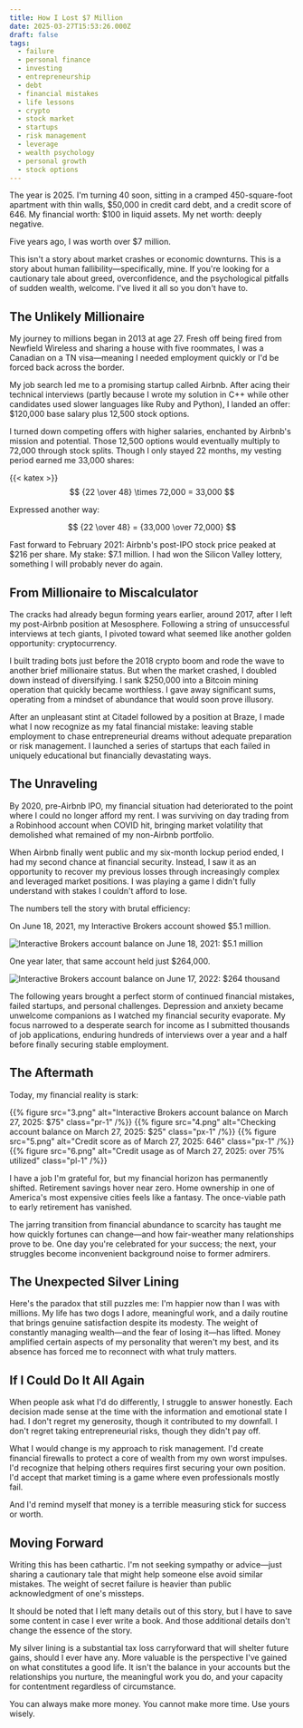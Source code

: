 ```yaml
---
title: How I Lost $7 Million
date: 2025-03-27T15:53:26.000Z
draft: false
tags:
  - failure
  - personal finance
  - investing
  - entrepreneurship
  - debt
  - financial mistakes
  - life lessons
  - crypto
  - stock market
  - startups
  - risk management
  - leverage
  - wealth psychology
  - personal growth
  - stock options
---
```


The year is 2025. I'm turning 40 soon, sitting in a cramped 450-square-foot
apartment with thin walls, $50,000 in credit card debt, and a credit score of
646. My financial worth: $100 in liquid assets. My net worth: deeply negative.

Five years ago, I was worth over $7 million.

This isn't a story about market crashes or economic downturns. This is a story
about human fallibility—specifically, mine. If you're looking for a cautionary
tale about greed, overconfidence, and the psychological pitfalls of sudden
wealth, welcome. I've lived it all so you don't have to.

## The Unlikely Millionaire

My journey to millions began in 2013 at age 27. Fresh off being fired from
Newfield Wireless and sharing a house with five roommates, I was a Canadian on a
TN visa—meaning I needed employment quickly or I'd be forced back across the
border.

My job search led me to a promising startup called Airbnb. After acing their
technical interviews (partly because I wrote my solution in C++ while other
candidates used slower languages like Ruby and Python), I landed an offer:
$120,000 base salary plus 12,500 stock options.

I turned down competing offers with higher salaries, enchanted by Airbnb's
mission and potential. Those 12,500 options would eventually multiply to 72,000
through stock splits. Though I only stayed 22 months, my vesting period earned
me 33,000 shares:

{{< katex >}}
$$
{22 \over 48} \times 72,000 = 33,000
$$

Expressed another way:

$$
{22 \over 48} = {33,000 \over 72,000}
$$

Fast forward to February 2021: Airbnb's post-IPO stock price peaked at $216 per
share. My stake: $7.1 million. I had won the Silicon Valley lottery, something I
will probably never do again.

## From Millionaire to Miscalculator

The cracks had already begun forming years earlier, around 2017, after I left my
post-Airbnb position at Mesosphere. Following a string of unsuccessful
interviews at tech giants, I pivoted toward what seemed like another golden
opportunity: cryptocurrency.

I built trading bots just before the 2018 crypto boom and rode the wave to
another brief millionaire status. But when the market crashed, I doubled down
instead of diversifying. I sank $250,000 into a Bitcoin mining operation that
quickly became worthless. I gave away significant sums, operating from a mindset
of abundance that would soon prove illusory.

After an unpleasant stint at Citadel followed by a position at Braze, I made
what I now recognize as my fatal financial mistake: leaving stable employment to
chase entrepreneurial dreams without adequate preparation or risk management. I
launched a series of startups that each failed in uniquely educational but
financially devastating ways.

## The Unraveling

By 2020, pre-Airbnb IPO, my financial situation had deteriorated to the point
where I could no longer afford my rent. I was surviving on day trading from a
Robinhood account when COVID hit, bringing market volatility that demolished
what remained of my non-Airbnb portfolio.

When Airbnb finally went public and my six-month lockup period ended, I had my
second chance at financial security. Instead, I saw it as an opportunity to
recover my previous losses through increasingly complex and leveraged market
positions. I was playing a game I didn't fully understand with stakes I couldn't
afford to lose.

The numbers tell the story with brutal efficiency:

On June 18, 2021, my Interactive Brokers account showed $5.1 million.

![Interactive Brokers account balance on June 18, 2021: $5.1 million](1.png)

One year later, that same account held just $264,000.

![Interactive Brokers account balance on June 17, 2022: $264 thousand](2.png)

The following years brought a perfect storm of continued financial mistakes,
failed startups, and personal challenges. Depression and anxiety became
unwelcome companions as I watched my financial security evaporate. My focus
narrowed to a desperate search for income as I submitted thousands of job
applications, enduring hundreds of interviews over a year and a half before
finally securing stable employment.

## The Aftermath

Today, my financial reality is stark:

<div class="flex">
{{% figure
    src="3.png"
    alt="Interactive Brokers account balance on March 27, 2025: $75"
    class="pr-1"
    /%}}
{{% figure
    src="4.png"
    alt="Checking account balance on March 27, 2025: $25"
    class="px-1"
    /%}}
{{% figure
    src="5.png"
    alt="Credit score as of March 27, 2025: 646"
    class="px-1"
    /%}}
{{% figure
    src="6.png"
    alt="Credit usage as of March 27, 2025: over 75% utilized"
    class="pl-1"
    /%}}
</div>

I have a job I'm grateful for, but my financial horizon has permanently shifted.
Retirement savings hover near zero. Home ownership in one of America's most
expensive cities feels like a fantasy. The once-viable path to early retirement
has vanished.

The jarring transition from financial abundance to scarcity has taught me how
quickly fortunes can change—and how fair-weather many relationships prove to be.
One day you're celebrated for your success; the next, your struggles become
inconvenient background noise to former admirers.

## The Unexpected Silver Lining

Here's the paradox that still puzzles me: I'm happier now than I was with
millions. My life has two dogs I adore, meaningful work, and a daily routine
that brings genuine satisfaction despite its modesty. The weight of constantly
managing wealth—and the fear of losing it—has lifted. Money amplified certain
aspects of my personality that weren't my best, and its absence has forced me to
reconnect with what truly matters.

## If I Could Do It All Again

When people ask what I'd do differently, I struggle to answer honestly. Each
decision made sense at the time with the information and emotional state I had.
I don't regret my generosity, though it contributed to my downfall. I don't
regret taking entrepreneurial risks, though they didn't pay off.

What I would change is my approach to risk management. I'd create financial
firewalls to protect a core of wealth from my own worst impulses. I'd recognize
that helping others requires first securing your own position. I'd accept that
market timing is a game where even professionals mostly fail.

And I'd remind myself that money is a terrible measuring stick for success or
worth.

## Moving Forward

Writing this has been cathartic. I'm not seeking sympathy or advice—just sharing
a cautionary tale that might help someone else avoid similar mistakes. The
weight of secret failure is heavier than public acknowledgment of one's
missteps.

It should be noted that I left many details out of this story, but I have to
save some content in case I ever write a book. And those additional details
don't change the essence of the story.

My silver lining is a substantial tax loss carryforward that will shelter future
gains, should I ever have any. More valuable is the perspective I've gained on
what constitutes a good life. It isn't the balance in your accounts but the
relationships you nurture, the meaningful work you do, and your capacity for
contentment regardless of circumstance.

You can always make more money. You cannot make more time. Use yours wisely.
